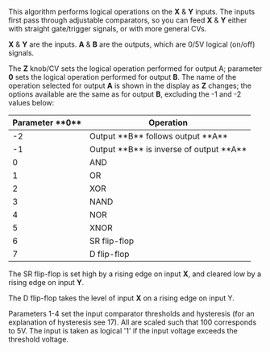 
This algorithm performs logical operations on the **X** & **Y** inputs. The
inputs first pass through adjustable comparators, so you can feed **X** &
**Y** either with straight gate/trigger signals, or with more general CVs.

**X** & **Y** are the inputs. **A** & **B** are the outputs, which are 0/5V logical
(on/off) signals.

The **Z** knob/CV sets the logical operation performed for output A;
parameter **0** sets the logical operation performed for output **B**. The
name of the operation selected for output **A** is shown in the display as
**Z** changes; the options available are the same as for output **B**,
excluding the -1 and -2 values below:

<table>
<thead>
<tr class="header">
<th><strong>Parameter **0**</strong></th>
<th><strong>Operation</strong></th>
</tr>
</thead>
<tbody>
<tr class="odd">
<td>-2</td>
<td>Output **B** follows output **A**</td>
</tr>
<tr class="even">
<td>-1</td>
<td>Output **B** is inverse of output **A**</td>
</tr>
<tr class="odd">
<td>0</td>
<td>AND</td>
</tr>
<tr class="even">
<td>1</td>
<td>OR</td>
</tr>
<tr class="odd">
<td>2</td>
<td>XOR</td>
</tr>
<tr class="even">
<td>3</td>
<td>NAND</td>
</tr>
<tr class="odd">
<td>4</td>
<td>NOR</td>
</tr>
<tr class="even">
<td>5</td>
<td>XNOR</td>
</tr>
<tr class="odd">
<td>6</td>
<td>SR flip-flop</td>
</tr>
<tr class="even">
<td>7</td>
<td>D flip-flop</td>
</tr>
</tbody>
</table>

The SR flip-flop is set high by a rising edge on input **X**, and cleared
low by a rising edge on input **Y**.

The D flip-flop takes the level of input **X** on a rising edge on input
Y.

Parameters 1-4 set the input comparator thresholds and hysteresis (for
an explanation of hysteresis see 17). All are scaled such that 100
corresponds to 5V. The input is taken as logical '1' if the input
voltage exceeds the threshold voltage.

